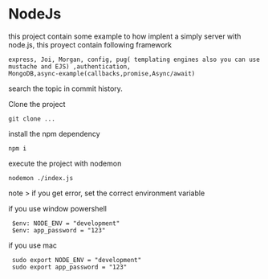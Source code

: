 # NodeJs


this project contain some example to how implent a simply server with node.js, this proyect contain following framework 
  
    express, Joi, Morgan, config, pug( templating engines also you can use mustache and EJS) ,authentication,
    MongoDB,async-example(callbacks,promise,Async/await)
    
search the topic in commit history.


Clone the project
  
    git clone ...

install the npm dependency
  
    npm i

execute the project with nodemon
    
    nodemon ./index.js
 
 note > if you get error, set the correct environment variable
 
 if you use window powershell
    
     $env: NODE_ENV = "development"
     $env: app_password = "123"
 
 if you use mac
      
     sudo export NODE_ENV = "development"
     sudo export app_password = "123"
  
